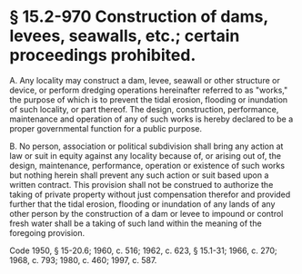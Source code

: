 # § 15.2-970 Construction of dams, levees, seawalls, etc.; certain proceedings prohibited.

<p>A. Any locality may construct a dam, levee, seawall or other structure or device, or perform dredging operations hereinafter referred to as "works," the purpose of which is to prevent the tidal erosion, flooding or inundation of such locality, or part thereof. The design, construction, performance, maintenance and operation of any of such works is hereby declared to be a proper governmental function for a public purpose.</p><p>B. No person, association or political subdivision shall bring any action at law or suit in equity against any locality because of, or arising out of, the design, maintenance, performance, operation or existence of such works but nothing herein shall prevent any such action or suit based upon a written contract. This provision shall not be construed to authorize the taking of private property without just compensation therefor and provided further that the tidal erosion, flooding or inundation of any lands of any other person by the construction of a dam or levee to impound or control fresh water shall be a taking of such land within the meaning of the foregoing provision.</p><p>Code 1950, § 15-20.6; 1960, c. 516; 1962, c. 623, § 15.1-31; 1966, c. 270; 1968, c. 793; 1980, c. 460; 1997, c. 587.</p>